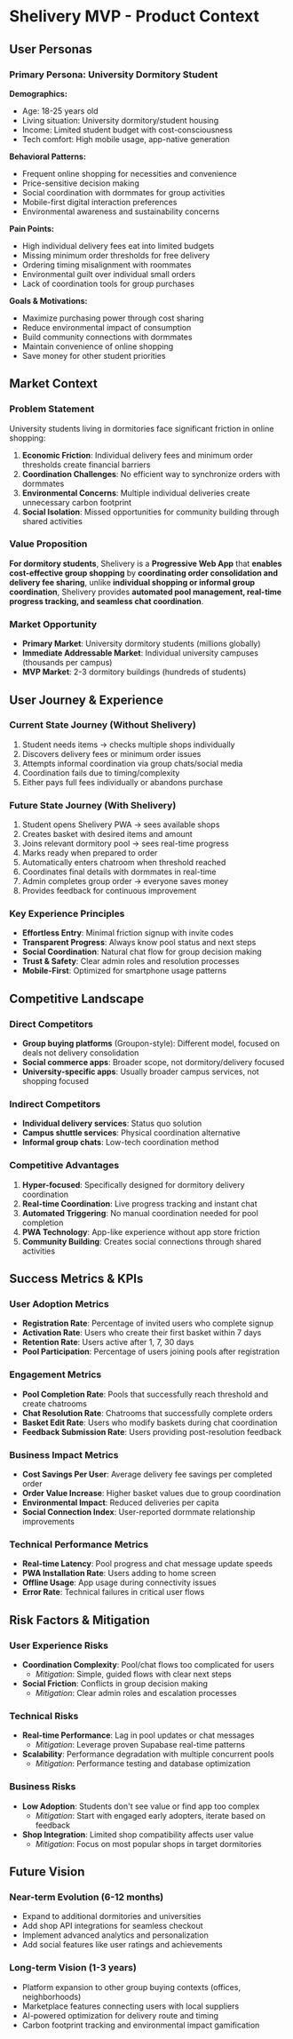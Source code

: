 # Shelivery MVP - Product Context

## User Personas

### Primary Persona: University Dormitory Student
**Demographics:**
- Age: 18-25 years old
- Living situation: University dormitory/student housing
- Income: Limited student budget with cost-consciousness
- Tech comfort: High mobile usage, app-native generation

**Behavioral Patterns:**
- Frequent online shopping for necessities and convenience
- Price-sensitive decision making
- Social coordination with dormmates for group activities
- Mobile-first digital interaction preferences
- Environmental awareness and sustainability concerns

**Pain Points:**
- High individual delivery fees eat into limited budgets
- Missing minimum order thresholds for free delivery
- Ordering timing misalignment with roommates
- Environmental guilt over individual small orders
- Lack of coordination tools for group purchases

**Goals & Motivations:**
- Maximize purchasing power through cost sharing
- Reduce environmental impact of consumption
- Build community connections with dormmates
- Maintain convenience of online shopping
- Save money for other student priorities

## Market Context

### Problem Statement
University students living in dormitories face significant friction in online shopping:
1. **Economic Friction**: Individual delivery fees and minimum order thresholds create financial barriers
2. **Coordination Challenges**: No efficient way to synchronize orders with dormmates
3. **Environmental Concerns**: Multiple individual deliveries create unnecessary carbon footprint
4. **Social Isolation**: Missed opportunities for community building through shared activities

### Value Proposition
**For dormitory students**, Shelivery is a **Progressive Web App** that **enables cost-effective group shopping** by **coordinating order consolidation and delivery fee sharing**, unlike **individual shopping or informal group coordination**, Shelivery provides **automated pool management, real-time progress tracking, and seamless chat coordination**.

### Market Opportunity
- **Primary Market**: University dormitory students (millions globally)
- **Immediate Addressable Market**: Individual university campuses (thousands per campus)
- **MVP Market**: 2-3 dormitory buildings (hundreds of students)

## User Journey & Experience

### Current State Journey (Without Shelivery)
1. Student needs items → checks multiple shops individually
2. Discovers delivery fees or minimum order issues
3. Attempts informal coordination via group chats/social media
4. Coordination fails due to timing/complexity
5. Either pays full fees individually or abandons purchase

### Future State Journey (With Shelivery)
1. Student opens Shelivery PWA → sees available shops
2. Creates basket with desired items and amount
3. Joins relevant dormitory pool → sees real-time progress
4. Marks ready when prepared to order
5. Automatically enters chatroom when threshold reached
6. Coordinates final details with dormmates in real-time
7. Admin completes group order → everyone saves money
8. Provides feedback for continuous improvement

### Key Experience Principles
- **Effortless Entry**: Minimal friction signup with invite codes
- **Transparent Progress**: Always know pool status and next steps
- **Social Coordination**: Natural chat flow for group decision making
- **Trust & Safety**: Clear admin roles and resolution processes
- **Mobile-First**: Optimized for smartphone usage patterns

## Competitive Landscape

### Direct Competitors
- **Group buying platforms** (Groupon-style): Different model, focused on deals not delivery consolidation
- **Social commerce apps**: Broader scope, not dormitory/delivery focused
- **University-specific apps**: Usually broader campus services, not shopping focused

### Indirect Competitors
- **Individual delivery services**: Status quo solution
- **Campus shuttle services**: Physical coordination alternative
- **Informal group chats**: Low-tech coordination method

### Competitive Advantages
1. **Hyper-focused**: Specifically designed for dormitory delivery coordination
2. **Real-time Coordination**: Live progress tracking and instant chat
3. **Automated Triggering**: No manual coordination needed for pool completion
4. **PWA Technology**: App-like experience without app store friction
5. **Community Building**: Creates social connections through shared activities

## Success Metrics & KPIs

### User Adoption Metrics
- **Registration Rate**: Percentage of invited users who complete signup
- **Activation Rate**: Users who create their first basket within 7 days
- **Retention Rate**: Users active after 1, 7, 30 days
- **Pool Participation**: Percentage of users joining pools after registration

### Engagement Metrics
- **Pool Completion Rate**: Pools that successfully reach threshold and create chatrooms
- **Chat Resolution Rate**: Chatrooms that successfully complete orders
- **Basket Edit Rate**: Users who modify baskets during chat coordination
- **Feedback Submission Rate**: Users providing post-resolution feedback

### Business Impact Metrics
- **Cost Savings Per User**: Average delivery fee savings per completed order
- **Order Value Increase**: Higher basket values due to group coordination
- **Environmental Impact**: Reduced deliveries per capita
- **Social Connection Index**: User-reported dormmate relationship improvements

### Technical Performance Metrics
- **Real-time Latency**: Pool progress and chat message update speeds
- **PWA Installation Rate**: Users adding to home screen
- **Offline Usage**: App usage during connectivity issues
- **Error Rate**: Technical failures in critical user flows

## Risk Factors & Mitigation

### User Experience Risks
- **Coordination Complexity**: Pool/chat flows too complicated for users
  - *Mitigation*: Simple, guided flows with clear next steps
- **Social Friction**: Conflicts in group decision making
  - *Mitigation*: Clear admin roles and escalation processes

### Technical Risks
- **Real-time Performance**: Lag in pool updates or chat messages
  - *Mitigation*: Leverage proven Supabase real-time patterns
- **Scalability**: Performance degradation with multiple concurrent pools
  - *Mitigation*: Performance testing and database optimization

### Business Risks
- **Low Adoption**: Students don't see value or find app too complex
  - *Mitigation*: Start with engaged early adopters, iterate based on feedback
- **Shop Integration**: Limited shop compatibility affects user value
  - *Mitigation*: Focus on most popular shops in target dormitories

## Future Vision

### Near-term Evolution (6-12 months)
- Expand to additional dormitories and universities
- Add shop API integrations for seamless checkout
- Implement advanced analytics and personalization
- Add social features like user ratings and achievements

### Long-term Vision (1-3 years)
- Platform expansion to other group buying contexts (offices, neighborhoods)
- Marketplace features connecting users with local suppliers
- AI-powered optimization for delivery route and timing
- Carbon footprint tracking and environmental impact gamification
